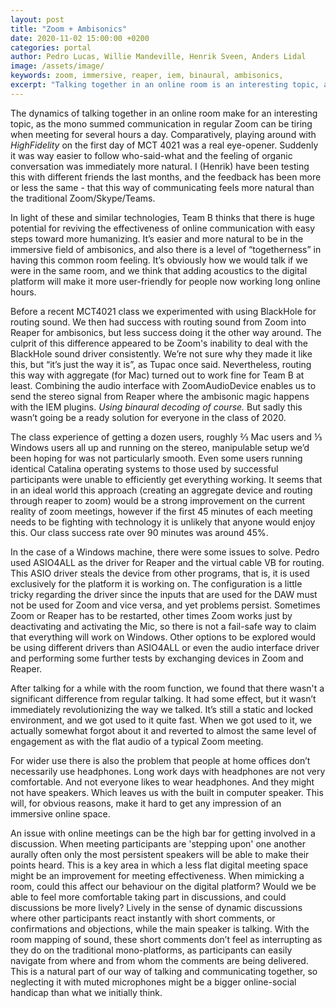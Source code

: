 ```yaml
---
layout: post
title: "Zoom + Ambisonics"
date: 2020-11-02 15:00:00 +0200
categories: portal
author: Pedro Lucas, Willie Mandeville, Henrik Sveen, Anders Lidal
image: /assets/image/
keywords: zoom, immersive, reaper, iem, binaural, ambisonics,
excerpt: "Talking together in an online room is an interesting topic, as the mono summed communication in regular Zoom can be tiring when meeting for several hours a day. Could ambisonics in digital communication be the solution we're all waiting for?"
---
```


The dynamics of talking together in an online room make for an interesting topic, as the mono summed communication in regular Zoom can be tiring when meeting for several hours a day. Comparatively, playing around with *HighFidelity* on the first day of MCT 4021 was a real eye-opener. Suddenly it was way easier to follow who-said-what and the feeling of organic conversation was immediately more natural. I (Henrik) have been testing this with different friends the last months, and the feedback has been more or less the same - that this way of communicating feels more natural than the traditional Zoom/Skype/Teams.

In light of these and similar technologies, Team B thinks that there is huge potential for reviving the effectiveness of online communication with easy steps toward more humanizing. It’s easier and more natural to be in the immersive field of ambisonics, and also there is a level of “togetherness” in having this common room feeling. It’s obviously how we would talk if we were in the same room, and we think that adding acoustics to the digital platform will make it more user-friendly for people now working long online hours.

Before a recent MCT4021 class we experimented with using BlackHole for routing sound. We then had success with routing sound from Zoom into Reaper for ambisonics, but less success doing it the other way around. The culprit of this difference appeared to be Zoom's inability to deal with the BlackHole sound driver consistently. We’re not sure why they made it like this, but “it’s just the way it is”, as Tupac once said. Nevertheless, routing this way with aggregate (for Mac) turned out to work fine for Team B at least. Combining the audio interface with ZoomAudioDevice enables us to send the stereo signal from Reaper where the ambisonic magic happens with the IEM plugins. *Using binaural decoding of course.* But sadly this wasn’t going be a ready solution for everyone in the class of 2020.

The class experience of getting a dozen users, roughly ⅔ Mac users and ⅓ Windows users all up and running on the stereo, manipulable setup we’d been hoping for was not particularly smooth. Even some users running identical Catalina operating systems to those used by successful participants were unable to efficiently get everything working. It seems that in an ideal world this approach (creating an aggregate device and routing through reaper to zoom) would be a strong improvement on the current reality of zoom meetings, however if the first 45 minutes of each meeting needs to be fighting with technology it is unlikely that anyone would enjoy this. Our class success rate over 90 minutes was around 45%.

In the case of a Windows machine, there were some issues to solve. Pedro used ASIO4ALL as the driver for Reaper and the virtual cable VB for routing. This ASIO driver steals the device from other programs, that is, it is used exclusively for the platform it is working on. The configuration is a little tricky regarding the driver since the inputs that are used for the DAW must not be used for Zoom and vice versa, and yet problems persist. Sometimes  Zoom or Reaper has to be restarted, other times Zoom works just by deactivating and activating the Mic, so there is not a fail-safe way to claim that everything will work on Windows. Other options to be explored would be using different drivers than ASIO4ALL or even the audio interface driver and performing some further tests by exchanging devices in Zoom and Reaper.

After talking for a while with the room function, we found that there wasn't a significant difference from regular talking. It had some effect, but it wasn’t immediately revolutionizing the way we talked. It’s still a static and locked environment, and we got used to it quite fast. When we got used to it, we actually somewhat forgot about it and reverted to almost the same level of engagement as with the flat audio of a typical Zoom meeting.

For wider use there is also the problem that people at home offices don’t necessarily use headphones. Long work days with headphones are not very comfortable. And not everyone likes to wear headphones. And they might not have speakers. Which leaves us with the built in computer speaker. This will, for obvious reasons, make it hard to get any impression of an immersive online space.

An issue with online meetings can be the high bar for getting involved in a discussion. When meeting participants are 'stepping upon' one another aurally often only the most persistent speakers will be able to make their points heard. This is a key area in which a less flat digital meeting space might be an improvement for meeting effectiveness. When mimicking a room, could this affect our behaviour on the digital platform? Would we be able to feel more comfortable taking part in discussions, and could discussions be more lively? Lively in the sense of dynamic discussions where other participants react instantly with short comments, or confirmations and objections, while the main speaker is talking. With the room mapping of sound, these short comments don’t feel as interrupting as they do on the traditional mono-platforms, as participants can easily navigate from where and from whom the comments are being delivered. This is a natural part of our way of talking and communicating together, so neglecting it with muted microphones might be a bigger online-social handicap than what we initially think.
